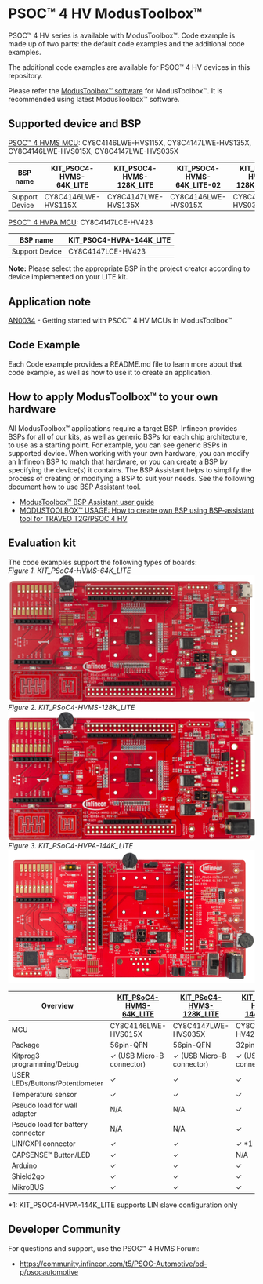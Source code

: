 # PSOC&#8482; 4 HV ModusToolbox&#8482;
PSOC&#8482; 4 HV series is available with ModusToolbox&#8482;. Code example is made up of two parts: the default code examples and the additional code examples.

The additional code examples are available for PSOC&#8482; 4 HV devices in this repository.

Please refer the [ModusToolbox&#8482; software](https://github.com/Infineon/modustoolbox-software) for ModusToolbox&#8482;. It is recommended using latest ModusToolbox&#8482; software.

## Supported device and BSP
[PSOC&#8482; 4 HVMS MCU](https://www.infineon.com/products/microcontroller/32-bit-psoc-arm-cortex/psoc-4-hv-m0/hv-ms): CY8C4146LWE-HVS115X, CY8C4147LWE-HVS135X, CY8C4146LWE-HVS015X, CY8C4147LWE-HVS035X

|BSP name|KIT_PSOC4-HVMS-64K_LITE|KIT_PSOC4-HVMS-128K_LITE|KIT_PSOC4-HVMS-64K_LITE-02|KIT_PSOC4-HVMS-128K_LITE-02|
|-----------|---------------------|---------------------|-------------------|-------------------|
|Support Device|CY8C4146LWE-HVS115X  |CY8C4147LWE-HVS135X  |CY8C4146LWE-HVS015X|CY8C4147LWE-HVS035X|


[PSOC&#8482; 4 HVPA MCU](https://www.infineon.com/products/microcontroller/32-bit-psoc-arm-cortex/psoc-4-hv-m0/hv-pa): CY8C4147LCE-HV423

|BSP name|KIT_PSOC4-HVPA-144K_LITE
|-----------|---------------------
|Support Device|CY8C4147LCE-HV423

**Note:** Please select the appropriate BSP in the project creator according to device implemented on your LITE kit.

## Application note
[AN0034](https://www.infineon.com/assets/row/public/documents/10/42/infineon-an0034-getting-started-with-psoc-4-hv-ms-mcus-in-modustoolbox-applicationnotes-en.pdf) - Getting started with PSOC&#8482; 4 HV MCUs in ModusToolbox&#8482;

## Code Example
Each Code example provides a README.md file to learn more about that code example, as well as how to use it to create an application.

## How to apply ModusToolbox&#8482; to your own hardware
All ModusToolbox&#8482; applications require a target BSP. Infineon provides BSPs for all of our kits, as well as generic BSPs for each chip architecture, to use as a starting point. For example, you can see generic BSPs in supported device. When working with your own hardware, you can modify an Infineon BSP to match that hardware, or you can create a BSP by specifying the device(s) it contains. The BSP Assistant helps to simplify the process of creating or modifying a BSP to suit your needs. See the following document how to use BSP Assistant tool.<br>

- [ModusToolbox&#8482; BSP Assistant user guide](https://www.infineon.com/ModusToolboxBSPAssistant)
- [MODUSTOOLBOX&#8482; USAGE: How to create own BSP using BSP-assistant tool for TRAVEO T2G/PSOC 4 HV](https://www.infineon.com/assets/row/public/documents/10/56/infineon-infineon-002-36696-0a-v-how-to-create-own-bsp-using-bsp-assistant-tool-training-en-training-en.pdf)

## Evaluation kit
The code examples support the following types of boards: <br>
*Figure 1. KIT_PSoC4-HVMS-64K_LITE*<BR><img src="./Images/KIT_PSOC4-HVMS-64K_LITE_TOP.png" width="600" /><br>
*Figure 2. KIT_PSoC4-HVMS-128K_LITE*<BR><img src="./Images/KIT_PSOC4-HVMS-128K_LITE_TOP.png" width="600" /><br>
*Figure 3. KIT_PSoC4-HVPA-144K_LITE*<BR><img src="./Images/KIT_PSOC4-HVPA-144K_LITE_TOP.png" width="600" /><br>

|   Overview|[KIT_PSoC4-HVMS-64K_LITE](https://www.infineon.com/cms/en/product/evaluation-boards/kit_psoc4-hvms-64k_lite/)  |[KIT_PSoC4-HVMS-128K_LITE](https://www.infineon.com/cms/en/product/evaluation-boards/kit_psoc4-hvms-128k_lite/)  |[KIT_PSOC4-HVPA-144K_LITE](https://www.infineon.com/evaluation-board/KIT-PSOC4-HVPA-144K-LITE)
|-------------------------------    |-------------------------|--------------------------|-------------------------|
|MCU                                |CY8C4146LWE-HVS015X      |CY8C4147LWE-HVS035X       |CY8C4147LCE-HV423        |
|Package                            |56pin-QFN                |56pin-QFN                 | 32pin-QFN               |
|Kitprog3 programming/Debug         |✓ (USB Micro-B connector)|✓ (USB Micro-B connector)|✓ (USB Micro-B connector)|
|USER LEDs/Buttons/Potentiometer    |✓                        |✓                        |✓                        |
|Temperature sensor                 |✓                        |✓                        |✓                        |
|Pseudo load for wall adapter       |N/A                      |N/A                       |✓                        |
|Pseudo load for battery connector  |N/A                      |N/A                       |✓                        |
|LIN/CXPI connector                 |✓                        |✓                        |✓ *1                     |
|CAPSENSE&trade; Button/LED         |✓                        |✓                        |N/A                      |
|Arduino                            |✓                        |✓                        |✓                        |
|Shield2go                          |✓                        |✓                        |✓                        |
|MikroBUS                           |✓                        |✓                        |✓                        |

*1: KIT_PSOC4-HVPA-144K_LITE supports LIN slave configuration only
<BR>

## Developer Community
For questions and support, use the PSOC&trade; 4 HVMS Forum:  
- <https://community.infineon.com/t5/PSOC-Automotive/bd-p/psocautomotive>


